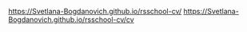 https://Svetlana-Bogdanovich.github.io/rsschool-cv/
https://Svetlana-Bogdanovich.github.io/rsschool-cv/cv
